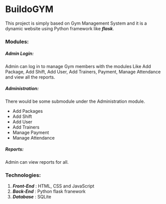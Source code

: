 # BuildoGYM

This project is simply based on Gym Management System and it is a dynamic website using Python framework like ***flask***.

### Modules:

##### Admin Login:
Admin can log in to manage Gym members with the modules Like Add Package, Add Shift, Add User, Add Trainers, Payment, Manage Attendance and view all the reports.

##### Administration: 
There would be some submodule under the Administration module.  
* Add Packages  
* Add Shift  
* Add User  
* Add Trainers   
* Manage Payment  
* Manage Attendance

##### Reports: 
Admin can view reports for all.  

### Technologies:  
1) ***Front-End*** : HTML, CSS and JavaScript  
2) ***Back-End*** : Python flask franework 
3) ***Database*** : SQLite














